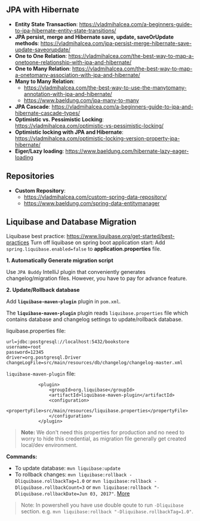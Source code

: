 ## JPA with Hibernate
- **Entity State Transaction**: https://vladmihalcea.com/a-beginners-guide-to-jpa-hibernate-entity-state-transitions/
- **JPA persist, merge and Hibernate save, update, saveOrUpdate methods**: https://vladmihalcea.com/jpa-persist-merge-hibernate-save-update-saveorupdate/
- **One to One Relation**: https://vladmihalcea.com/the-best-way-to-map-a-onetoone-relationship-with-jpa-and-hibernate/
- **One to Many Relation**: https://vladmihalcea.com/the-best-way-to-map-a-onetomany-association-with-jpa-and-hibernate/
- **Many to Many Relation**: 
    - https://vladmihalcea.com/the-best-way-to-use-the-manytomany-annotation-with-jpa-and-hibernate/ 
    - https://www.baeldung.com/jpa-many-to-many
- **JPA Cascade**: https://vladmihalcea.com/a-beginners-guide-to-jpa-and-hibernate-cascade-types/ 
- **Optimistic vs. Pessimistic Locking**: https://vladmihalcea.com/optimistic-vs-pessimistic-locking/
- **Optimistic locking with JPA and Hibernate**: https://vladmihalcea.com/optimistic-locking-version-property-jpa-hibernate/
- **Eiger/Lazy loading**: https://www.baeldung.com/hibernate-lazy-eager-loading 

## Repositories
- **Custom Repository**: 
    -  https://vladmihalcea.com/custom-spring-data-repository/
    -  https://www.baeldung.com/spring-data-entitymanager
 
 
## Liquibase and Database Migration
Liquibase best practice: https://www.liquibase.org/get-started/best-practices 
Turn off liquibase on spring boot application start: Add `spring.liquibase.enabled=false` to **application.properties** file.

**1. Automatically Generate migration script**

Use `JPA Buddy` IntelliJ plugin that conveniently generates changelog/migration files. However, you have to pay for advance feature.

**2. Update/Rollback database**

Add **`liquibase-maven-plugin`** plugin in `pom.xml`.

The **`liquibase-maven-plugin`** plugin reads `liquibase.properties` file which contains database and changelog settings to update/rollback database. 

liquibase.properties file:
```
url=jdbc:postgresql://localhost:5432/bookstore
username=root
password=12345
driver=org.postgresql.Driver
changeLogFile=src/main/resources/db/changelog/changelog-master.xml
```
`liquibase-maven-plugin` file:
```
            <plugin>
                <groupId>org.liquibase</groupId>
                <artifactId>liquibase-maven-plugin</artifactId>
                <configuration>
                    <propertyFile>src/main/resources/liquibase.properties</propertyFile>
                </configuration>
            </plugin>
```
>**Note:** We don't need this properties for production and no need to worry to hide this credential, as migration file generally get created local/dev environment.

**Commands:**

- To update database: `mvn liquibase:update`
- To rollback changes: `mvn liquibase:rollback -Dliquibase.rollbackTag=1.0` or `mvn liquibase:rollback -Dliquibase.rollbackCount=3` or `mvn liquibase:rollback "-Dliquibase.rollbackDate=Jun 03, 2017"`. [More](https://docs.liquibase.com/tools-integrations/maven/commands/maven-rollback.html)

>Note: In powershell you have use double qoute to run `-Dliquibase` section. e.g. `mvn liquibase:rollback "-Dliquibase.rollbackTag=1.0"`.

